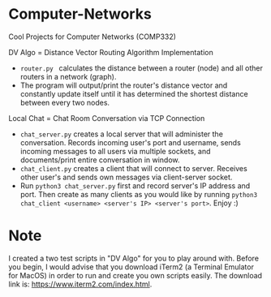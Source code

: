 # Computer-Networks
Cool Projects for Computer Networks (COMP332)

DV Algo = Distance Vector Routing Algorithm Implementation
- ```router.py ``` calculates the distance between a router (node) and all other routers in a network (graph). 
- The program will output/print the router's distance vector and constantly update itself until it has determined the shortest distance between every two nodes. 

Local Chat = Chat Room Conversation via TCP Connection
- ```chat_server.py``` creates a local server that will administer the conversation. Records incoming user's port and username, sends incoming messages to all users via multiple sockets, and documents/print entire conversation in window. 
- ```chat_client.py``` creates a client that will connect to server. Receives other user's and sends own messages via client-server socket. 
- Run ```python3 chat_server.py``` first and record server's IP address and port. Then create as many clients as you would like by running ```python3 chat_client <username> <server's IP> <server's port>```. Enjoy :)

# Note
I created a two test scripts in "DV Algo" for you to play around with. 
Before you begin, I would advise that you download iTerm2 (a Terminal Emulator for MacOS) in order to run and create you own scripts easily. 
The download link is: https://www.iterm2.com/index.html.
